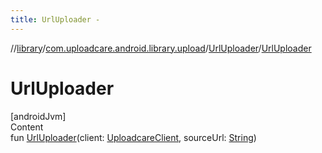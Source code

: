 ```yaml
---
title: UrlUploader -
---
```

//[library](../../index.md)/[com.uploadcare.android.library.upload](../index.md)/[UrlUploader](index.md)/[UrlUploader](-url-uploader.md)



# UrlUploader  
[androidJvm]  
Content  
fun [UrlUploader](-url-uploader.md)(client: [UploadcareClient](../../com.uploadcare.android.library.api/-uploadcare-client/index.md), sourceUrl: [String](https://kotlinlang.org/api/latest/jvm/stdlib/kotlin/-string/index.html))  



